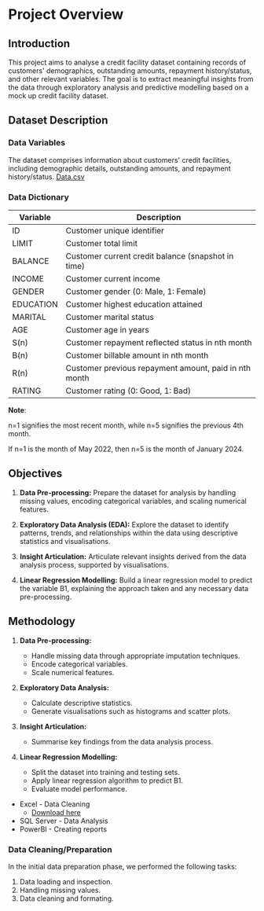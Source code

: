
# Project Overview

## Introduction
This project aims to analyse a credit facility dataset containing records of customers' demographics, outstanding amounts, repayment history/status, and other relevant variables. The goal is to extract meaningful insights from the data through exploratory analysis and predictive modelling based on a mock up credit facility dataset.

## Dataset Description

### Data Variables
The dataset comprises information about customers' credit facilities, including demographic details, outstanding amounts, and repayment history/status.
[Data.csv](https://github.com/Md-Khid/Linear-Regression-Modelling/blob/main/Data.csv)

### Data Dictionary

| Variable  | Description                                       |
|-----------|---------------------------------------------------|
| ID        | Customer unique identifier                         |
| LIMIT     | Customer total limit                              |
| BALANCE   | Customer current credit balance (snapshot in time)|
| INCOME    | Customer current income                           |
| GENDER    | Customer gender (0: Male, 1: Female)             |
| EDUCATION | Customer highest education attained               |
| MARITAL   | Customer marital status                           |
| AGE       | Customer age in years                             |
| S(n)      | Customer repayment reflected status in nth month  |
| B(n)      | Customer billable amount in nth month             |
| R(n)      | Customer previous repayment amount, paid in nth month|
| RATING    | Customer rating (0: Good, 1: Bad)                |

**Note**:

n=1 signifies the most recent month, while n=5 signifies the previous 4th month. 

If n=1 is the month of May 2022, then n=5 is the month of January 2024.

## Objectives
1. **Data Pre-processing:**
   Prepare the dataset for analysis by handling missing values, encoding categorical variables, and scaling numerical features.

2. **Exploratory Data Analysis (EDA):**
   Explore the dataset to identify patterns, trends, and relationships within the data using descriptive statistics and visualisations.

3. **Insight Articulation:**
   Articulate relevant insights derived from the data analysis process, supported by visualisations.

4. **Linear Regression Modelling:**
   Build a linear regression model to predict the variable B1, explaining the approach taken and any necessary data pre-processing.

## Methodology
1. **Data Pre-processing:**
   - Handle missing data through appropriate imputation techniques.
   - Encode categorical variables.
   - Scale numerical features.

2. **Exploratory Data Analysis:**
   - Calculate descriptive statistics.
   - Generate visualisations such as histograms and scatter plots.

3. **Insight Articulation:**
   - Summarise key findings from the data analysis process.

4. **Linear Regression Modelling:**
   - Split the dataset into training and testing sets.
   - Apply linear regression algorithm to predict B1.
   - Evaluate model performance.


- Excel - Data Cleaning
  - [Download here](https://microsoft.com)
- SQL Server - Data Analysis
- PowerBI - Creating reports


### Data Cleaning/Preparation

In the initial data preparation phase, we performed the following tasks:
1. Data loading and inspection.
2. Handling missing values.
3. Data cleaning and formating.




